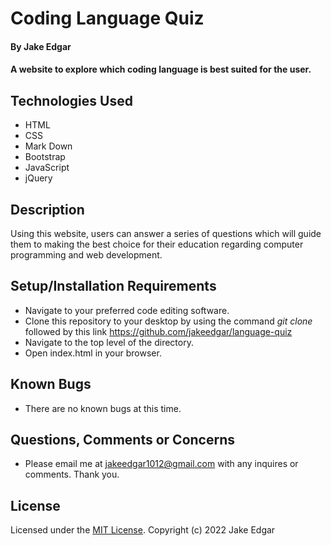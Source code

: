 # Coding Language Quiz

#### By **Jake Edgar**

#### A website to explore which coding language is best suited for the user.

## Technologies Used

* HTML
* CSS
* Mark Down
* Bootstrap
* JavaScript
* jQuery

## Description

Using this website, users can answer a series of questions which will guide them to making the best choice for their education regarding computer programming and web development.

## Setup/Installation Requirements

* Navigate to your preferred code editing software. 
* Clone this repository to your desktop by using the command *git clone* followed by this link https://github.com/jakeedgar/language-quiz
* Navigate to the top level of the directory. 
* Open index.html in your browser. 

## Known Bugs

* There are no known bugs at this time.

## Questions, Comments or Concerns
* Please email me at jakeedgar1012@gmail.com with any inquires or comments. Thank you. 

## License

Licensed under the [MIT License](LICENSE).
Copyright (c) 2022 Jake Edgar